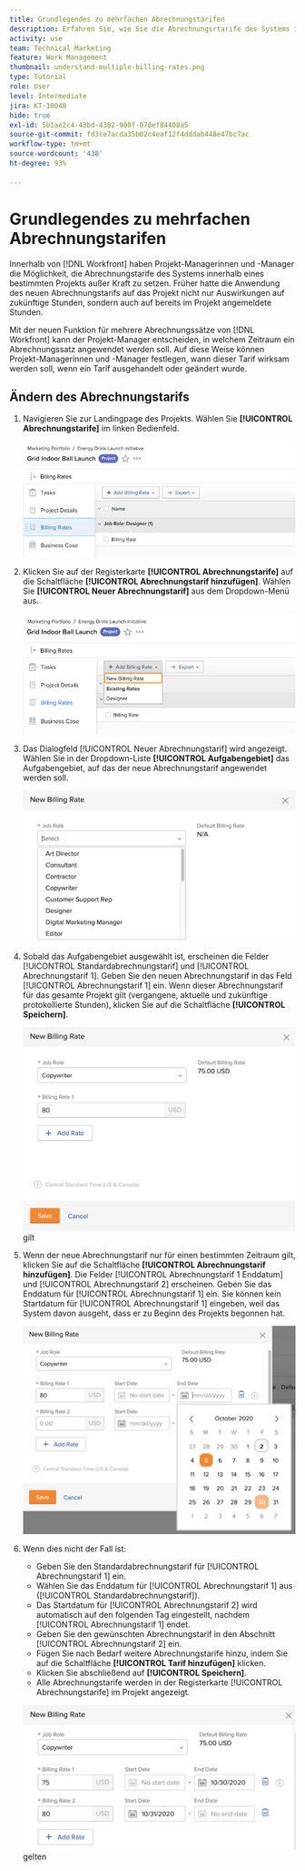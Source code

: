 ```yaml
---
title: Grundlegendes zu mehrfachen Abrechnungstarifen
description: Erfahren Sie, wie Sie die Abrechnungsrtarife des Systems innerhalb eines Projekts überschreiben.
activity: use
team: Technical Marketing
feature: Work Management
thumbnail: understand-multiple-billing-rates.png
type: Tutorial
role: User
level: Intermediate
jira: KT-10048
hide: true
exl-id: 5b1ae2c4-43bd-4382-900f-078ef84408a5
source-git-commit: fd3ce7acda35b02c4eaf12f4dddab448e47bc7ac
workflow-type: tm+mt
source-wordcount: '438'
ht-degree: 93%

---
```


# Grundlegendes zu mehrfachen Abrechnungstarifen

Innerhalb von [!DNL Workfront] haben Projekt-Managerinnen und -Manager die Möglichkeit, die Abrechnungstarife des Systems innerhalb eines bestimmten Projekts außer Kraft zu setzen. Früher hatte die Anwendung des neuen Abrechnungstarifs auf das Projekt nicht nur Auswirkungen auf zukünftige Stunden, sondern auch auf bereits im Projekt angemeldete Stunden.

Mit der neuen Funktion für mehrere Abrechnungssätze von [!DNL Workfront] kann der Projekt-Manager entscheiden, in welchem Zeitraum ein Abrechnungssatz angewendet werden soll. Auf diese Weise können Projekt-Managerinnen und -Manager festlegen, wann dieser Tarif wirksam werden soll, wenn ein Tarif ausgehandelt oder geändert wurde.

## Ändern des Abrechnungstarifs

1. Navigieren Sie zur Landingpage des Projekts. Wählen Sie **[!UICONTROL Abrechnungstarife]** im linken Bedienfeld.

   ![Ein Bild der Auswahl der [!UICONTROL Abrechnungstarife] in [!DNL Workfront]](assets/project-finances-1.png)

1. Klicken Sie auf der Registerkarte **[!UICONTROL Abrechnungstarife]** auf die Schaltfläche **[!UICONTROL Abrechnungstarif hinzufügen]**. Wählen Sie **[!UICONTROL Neuer Abrechnungstarif]** aus dem Dropdown-Menü aus.

   ![Bild der Auswahl eines [!UICONTROL neuen Abrechnungstarifs] in [!DNL Workfront]](assets/project-finances-2.png)

1. Das Dialogfeld [!UICONTROL Neuer Abrechnungstarif] wird angezeigt. Wählen Sie in der Dropdown-Liste **[!UICONTROL Aufgabengebiet]** das Aufgabengebiet, auf das der neue Abrechnungstarif angewendet werden soll.

   ![Ein Bild der Auswahl von Aufgabengebieten in einem neuen Abrechnungstarif in [!DNL Workfront]](assets/project-finances-3.png)

1. Sobald das Aufgabengebiet ausgewählt ist, erscheinen die Felder [!UICONTROL Standardabrechnungstarif] und [!UICONTROL Abrechnungstarif 1]. Geben Sie den neuen Abrechnungstarif in das Feld [!UICONTROL Abrechnungstarif 1] ein. Wenn dieser Abrechnungstarif für das gesamte Projekt gilt (vergangene, aktuelle und zukünftige protokollierte Stunden), klicken Sie auf die Schaltfläche **[!UICONTROL Speichern]**.

   ![Ein Bild vom Speichern eines neuen Abrechnungstarifs, der für das gesamte Projekt in [!DNL Workfront]](assets/project-finances-5.png) gilt

1. Wenn der neue Abrechnungstarif nur für einen bestimmten Zeitraum gilt, klicken Sie auf die Schaltfläche **[!UICONTROL Abrechnungstarif hinzufügen]**. Die Felder [!UICONTROL Abrechnungstarif 1 Enddatum] und [!UICONTROL Abrechnungstarif 2] erscheinen. Geben Sie das Enddatum für [!UICONTROL Abrechnungstarif 1] ein. Sie können kein Startdatum für [!UICONTROL Abrechnungstarif 1] eingeben, weil das System davon ausgeht, dass er zu Beginn des Projekts begonnen hat.

   ![Ein Bild zur Erstellung eines neuen Abrechnungstarifs, der für einen bestimmten Zeitraum gilt, beginnend mit dem Beginn des Projekts in [!DNL Workfront]](assets/project-finances-6.png)

1. Wenn dies nicht der Fall ist:

   * Geben Sie den Standardabrechnungstarif für [!UICONTROL Abrechnungstarif 1] ein.
   * Wählen Sie das Enddatum für [!UICONTROL Abrechnungstarif 1] aus ([!UICONTROL Standardabrechnungstarif]).
   * Das Startdatum für [!UICONTROL Abrechnungstarif 2] wird automatisch auf den folgenden Tag eingestellt, nachdem [!UICONTROL Abrechnungstarif 1] endet.
   * Geben Sie den gewünschten Abrechnungstarif in den Abschnitt [!UICONTROL Abrechnungstarif 2] ein.
   * Fügen Sie nach Bedarf weitere Abrechnungstarife hinzu, indem Sie auf die Schaltfläche **[!UICONTROL Tarif hinzufügen]** klicken.
   * Klicken Sie abschließend auf **[!UICONTROL Speichern]**.
   * Alle Abrechnungstarife werden in der Registerkarte [!UICONTROL Abrechnungstarife] im Projekt angezeigt.

   ![Ein Bild der Erstellung neuer Abrechnungstarife, die für verschiedene Zeiträume in [!DNL Workfront]](assets/project-finances-7.png) gelten
